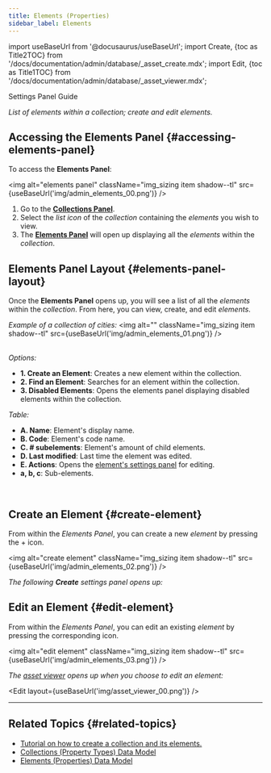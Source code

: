 ```yaml
---
title: Elements (Properties)
sidebar_label: Elements
---
```

import useBaseUrl from '@docusaurus/useBaseUrl';
import Create, {toc as Title2TOC} from '/docs/documentation/admin/database/_asset_create.mdx';
import Edit, {toc as Title1TOC} from '/docs/documentation/admin/database/_asset_viewer.mdx';



<span className="hero__subtitle">Settings Panel Guide</span>

_List of elements within a collection; create and edit elements._

## Accessing the Elements Panel {#accessing-elements-panel}
To access the **Elements Panel**:

<img alt="elements panel" className="img_sizing item shadow--tl" src={useBaseUrl('img/admin_elements_00.png')} />
<br/>

1. Go to the [**Collections Panel**](/docs/documentation/admin/database/admin_database_overview#accessing).
2. Select the _list icon_ of the _collection_ containing the _elements_ you wish to view.
3. The [**Elements Panel**](#elements-panel-layout) will open up displaying all the _elements_ within the _collection_.

<div className="alert alert--secondary">

## Elements Panel Layout {#elements-panel-layout}
Once the **Elements Panel** opens up, you will see a list of all the _elements_ within the _collection_. From here, you can view, create, and edit _elements_.

_Example of a collection of cities:_
<img alt="" className="img_sizing item shadow--tl" src={useBaseUrl('img/admin_elements_01.png')} />
<br/>
<br/>

_Options:_
- **1. Create an Element**: Creates a new element within the collection.
- **2. Find an Element**: Searches for an element within the collection.
- **3. Disabled Elements**: Opens the elements panel displaying disabled elements within the collection.

_Table:_
- **A. Name**: Element's display name.
- **B. Code**: Element's code name.
- **C. # subelements**: Element's amount of child elements.
- **D. Last modified**: Last time the element was edited.
- **E. Actions**: Opens the [element's settings panel](#edit--create-element) for editing.
- **a, b, c**: Sub-elements.

</div>
<br/>

## Create an Element {#create-element}
From within the _Elements Panel_, you can create a new _element_ by pressing the <span className="badge badge--primary">+</span> icon. 

<img alt="create element" className="img_sizing item shadow--tl" src={useBaseUrl('img/admin_elements_02.png')} />
<br/>

_The following **Create** settings panel opens up:_

<Create/>

## Edit an Element {#edit-element}
From within the _Elements Panel_, you can edit an existing _element_ by pressing the corresponding icon.

<img alt="edit element" className="img_sizing item shadow--tl" src={useBaseUrl('img/admin_elements_03.png')} />
<br/>


_The [asset viewer](/docs/documentation/admin/database/asset_viewer) opens up when you choose to edit an element:_

<Edit layout={useBaseUrl('img/asset_viewer_00.png')} />

---

## Related Topics {#related-topics}

- [Tutorial on how to create a collection and its elements.](/docs/tutorials/basic/create_database)
- [Collections (Property Types) Data Model](/docs/documentation/models/databases/model_propertytypes)
- [Elements (Properties) Data Model](/docs/documentation/models/databases/model_properties)